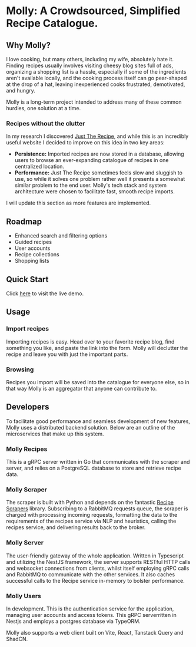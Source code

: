 # Molly: A Crowdsourced, Simplified Recipe Catalogue.

## Why Molly?

I love cooking, but many others, including my wife, absolutely hate it. Finding recipes usually involves visiting cheesy blog sites full of ads, organizing a shopping list is a hassle, especially if some of the ingredients aren't available locally, and the cooking process itself can go pear-shaped at the drop of a hat, leaving inexperienced cooks frustrated, demotivated, and hungry.

Molly is a long-term project intended to address many of these common hurdles, one solution at a time.

### Recipes without the clutter

In my research I discovered [Just The Recipe](https://www.justtherecipe.com/), and while this is an incredibly useful website I decided to improve on this idea in two key areas:

- **Persistence:** Imported recipes are now stored in a database, allowing users to browse an ever-expanding catalogue of recipes in one centralized location.
- **Performance:** Just The Recipe sometimes feels slow and sluggish to use, so while it solves one problem rather well it presents a somewhat similar problem to the end user. Molly's tech stack and system architecture were chosen to facilitate fast, smooth recipe imports.

I will update this section as more features are implemented.

## Roadmap

- Enhanced search and filtering options
- Guided recipes
- User accounts
- Recipe collections
- Shopping lists

## Quick Start

Click [here](https://molly.davidslade.dev/) to visit the live demo.

## Usage

### Import recipes

Importing recipes is easy. Head over to your favorite recipe blog, find something you like, and paste the link into the form. Molly will declutter the recipe and leave you with just the important parts.

### Browsing

Recipes you import will be saved into the catalogue for everyone else, so in that way Molly is an aggregator that anyone can contribute to.

## Developers

To facilitate good performance and seamless development of new features, Molly uses a distributed backend solution. Below are an outline of the microservices that make up this system.

### Molly Recipes

This is a gRPC server written in Go that communicates with the scraper and server, and relies on a PostgreSQL database to store and retrieve recipe data.

### Molly Scraper

The scraper is built with Python and depends on the fantastic [Recipe Scrapers](https://github.com/hhursev/recipe-scrapers) library. Subscribing to a RabbitMQ requests queue, the scraper is charged with processing incoming requests, formatting the data to the requirements of the recipes service via NLP and heuristics, calling the recipes service, and delivering results back to the broker.

### Molly Server

The user-friendly gateway of the whole application. Written in Typescript and utilizing the NestJS framework, the server supports RESTful HTTP calls and websocket connections from clients, whilst itself employing gRPC calls and RabbitMQ to communicate with the other services. It also caches successful calls to the Recipe service in-memory to bolster performance.

### Molly Users

In development. This is the authentication service for the application, managing user accounts and access tokens. This gRPC serverritten in Nestjs and employs a postgres database via TypeORM.

Molly also supports a web client built on Vite, React, Tanstack Query and ShadCN.
